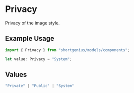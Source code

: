 # Privacy

Privacy of the image style.

## Example Usage

```typescript
import { Privacy } from "shortgenius/models/components";

let value: Privacy = "System";
```

## Values

```typescript
"Private" | "Public" | "System"
```
